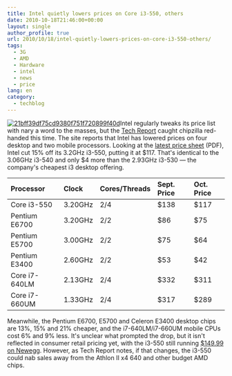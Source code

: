 ```yaml
---
title: Intel quietly lowers prices on Core i3-550, others
date: 2010-10-18T21:46:00+00:00
layout: single
author_profile: true
url: 2010/10/18/intel-quietly-lowers-prices-on-core-i3-550-others/
tags:
  - 3G
  - AMD
  - Hardware
  - intel
  - news
  - price
lang: en
category: 
  - techblog
---
```

[![21bff39df75cd9380f751f720899f40d](http://lh6.ggpht.com/_vaUVXcmC3OI/TLy5RbhQCnI/AAAAAAAACtc/iRbxI9P-Zek/21bff39df75cd9380f751f720899f40d_thumb%5B1%5D.jpg?imgmax=800 "21bff39df75cd9380f751f720899f40d")](http://lh3.ggpht.com/_vaUVXcmC3OI/TLy5PhmYCBI/AAAAAAAACtY/1lse1aQsfSQ/s1600-h/21bff39df75cd9380f751f720899f40d%5B3%5D.jpg)Intel regularly tweaks its price list with nary a word to the masses, but the [Tech Report](http://techreport.com/discussions.x/19828) caught chipzilla red-handed this time. The site reports that Intel has lowered prices on four desktop and two mobile processors. Looking at the [latest price sheet](http://www.intc.com/common/download/download.cfm?companyid=INTC&fileid=409912&filekey=9D4C4F36-2486-4B8B-86D1-09722295EC2C&filename=Oct_17_1ku_Price.xls.pdf) (PDF), Intel cut 15% off its 3.2GHz i3-550, putting it at $117. That's identical to the 3.06GHz i3-540 and only $4 more than the 2.93GHz i3-530 — the company's cheapest i3 desktop offering.</p> 

|      Processor|Clock|Cores/Threads|Sept. Price|Oct. Price|
|:----|:----|:----|:----|:----|
|      Core i3-550|3.20GHz|2/4|$138|$117|
|      Pentium E6700|3.20GHz|2/2|$86|$75|
|      Pentium E5700|3.00GHz|2/2|$75|$64|
|      Pentium E3400|2.60GHz|2/2|$53|$42|
|      Core i7-640LM|2.13GHz|2/4|$332|$311|
|      Core i7-660UM|1.33GHz|2/4|$317|$289|


Meanwhile, the Pentium E6700, E5700 and Celeron E3400 desktop chips are 13%, 15% and 21% cheaper, and the i7-640LM/i7-660UM mobile CPUs cost 6% and 9% less. It's unclear what prompted the drop, but it isn't reflected in consumer retail pricing yet, with the i3-550 still running [$149.99 on Newegg](http://www.newegg.com/Product/Product.aspx?Item=N82E16819115065). However, as Tech Report notes, if that changes, the i3-550 could nab sales away from the Athlon II x4 640 and other budget AMD chips.